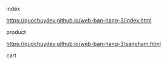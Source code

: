 index

https://quochuydev.github.io/web-ban-hang-3/index.html

product

https://quochuydev.github.io/web-ban-hang-3/sanpham.html

cart
